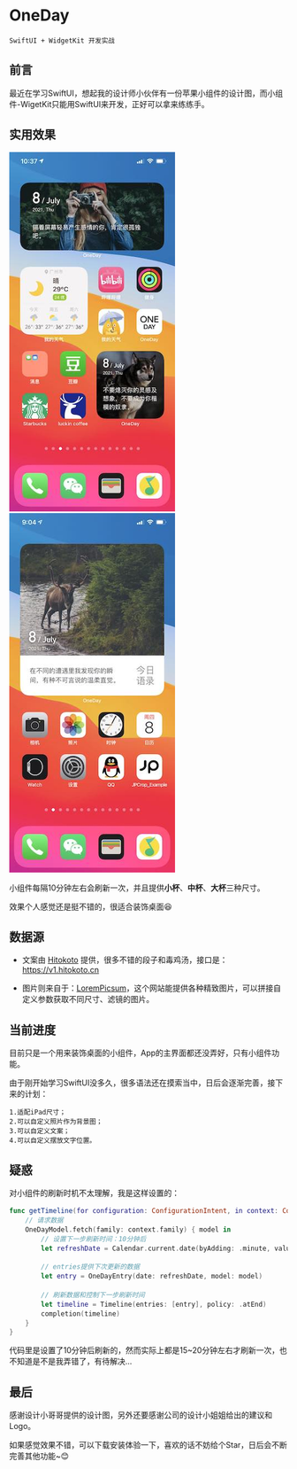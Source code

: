 # OneDay

    SwiftUI + WidgetKit 开发实战

## 前言

最近在学习SwiftUI，想起我的设计师小伙伴有一份苹果小组件的设计图，而小组件-WigetKit只能用SwiftUI来开发，正好可以拿来练练手。

## 实用效果

![medium_small_example](https://github.com/Rogue24/JPCover/raw/master/OneDay/medium_small_example.jpg)
![large_example](https://github.com/Rogue24/JPCover/raw/master/OneDay/large_example.jpg)

小组件每隔10分钟左右会刷新一次，并且提供**小杯**、**中杯**、**大杯**三种尺寸。

效果个人感觉还是挺不错的，很适合装饰桌面😆

## 数据源

- 文案由 [Hitokoto](https://hitokoto.cn) 提供，很多不错的段子和毒鸡汤，接口是：https://v1.hitokoto.cn

- 图片则来自于：[LoremPicsum](https://picsum.photos)，这个网站能提供各种精致图片，可以拼接自定义参数获取不同尺寸、滤镜的图片。

## 当前进度

目前只是一个用来装饰桌面的小组件，App的主界面都还没弄好，只有小组件功能。

由于刚开始学习SwiftUI没多久，很多语法还在摸索当中，日后会逐渐完善，接下来的计划：

    1.适配iPad尺寸；
    2.可以自定义照片作为背景图；
    3.可以自定义文案；
    4.可以自定义摆放文字位置。
    
## 疑惑

对小组件的刷新时机不太理解，我是这样设置的：
```swift
func getTimeline(for configuration: ConfigurationIntent, in context: Context, completion: @escaping (Timeline<Entry>) -> ()) {
    // 请求数据
    OneDayModel.fetch(family: context.family) { model in
        // 设置下一步刷新时间：10分钟后
        let refreshDate = Calendar.current.date(byAdding: .minute, value: 10, to: Date())!
        
        // entries提供下次更新的数据
        let entry = OneDayEntry(date: refreshDate, model: model)
        
        // 刷新数据和控制下一步刷新时间
        let timeline = Timeline(entries: [entry], policy: .atEnd)
        completion(timeline)
    }
}
```
代码里是设置了10分钟后刷新的，然而实际上都是15~20分钟左右才刷新一次，也不知道是不是我弄错了，有待解决...

## 最后

感谢设计小哥哥提供的设计图，另外还要感谢公司的设计小姐姐给出的建议和Logo。

如果感觉效果不错，可以下载安装体验一下，喜欢的话不妨给个Star，日后会不断完善其他功能~😊
